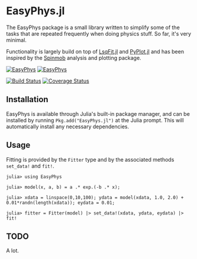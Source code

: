 EasyPhys.jl
===========

The EasyPhys package is a small library written to simplify some of the tasks that are repeated frequently when doing physics stuff.
So far, it's very minimal.

Functionality is largely build on top of [LsqFit.jl](https://github.com/JuliaOpt/LsqFit.jl) and [PyPlot.jl](https://github.com/JuliaPy/PyPlot.jl) and has been inspired by the [Spinmob](https://github.com/Spinmob/spinmob) analysis and plotting package.

[![EasyPhys](http://pkg.julialang.org/badges/EasyPhys_0.5.svg)](http://pkg.julialang.org/?pkg=EasyPhys)
[![EasyPhys](http://pkg.julialang.org/badges/EasyPhys_0.6.svg)](http://pkg.julialang.org/?pkg=EasyPhys&ver=0.6)

[![Build Status](https://travis-ci.org/julian-wolf/EasyPhys.jl.svg)](https://travis-ci.org/julian-wolf/EasyPhys.jl)
[![Coverage Status](https://coveralls.io/repos/github/julian-wolf/EasyPhys.jl/badge.svg?branch=master)](https://coveralls.io/github/julian-wolf/EasyPhys.jl?branch=master)

Installation
------------

EasyPhys is available through Julia's built-in package manager, and can be installed by running `Pkg.add("EasyPhys.jl")` at the Julia prompt.
This will automatically install any necessary dependencies.

Usage
-----

Fitting is provided by the `Fitter` type and by the associated methods `set_data!`
and `fit!`.

    julia> using EasyPhys

    julia> model(x, a, b) = a .* exp.(-b .* x);

    julia> xdata = linspace(0,10,100); ydata = model(xdata, 1.0, 2.0) + 0.01*randn(length(xdata)); eydata = 0.01;

    julia> fitter = Fitter(model) |> set_data!(xdata, ydata, eydata) |> fit!

TODO
----

A lot.
